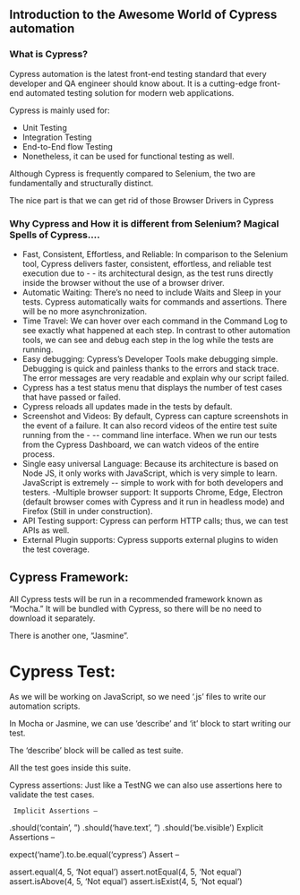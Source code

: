 ## Introduction to the Awesome World of Cypress automation

### What is Cypress?
Cypress automation is the latest front-end testing standard that every developer and QA engineer should know about. It is a cutting-edge front-end automated testing solution for modern web applications.

Cypress is mainly used for:

- Unit Testing
- Integration Testing
- End-to-End flow Testing
- Nonetheless, it can be used for functional testing as well.

Although Cypress is frequently compared to Selenium, the two are fundamentally and structurally distinct.

The nice part is that we can get rid of those Browser Drivers in Cypress 

### Why Cypress and How it is different from Selenium? Magical Spells of Cypress….

- Fast, Consistent, Effortless, and Reliable: In comparison to the Selenium tool, Cypress delivers faster, consistent, effortless, and reliable test execution due to - - its architectural design, as the test runs directly inside the browser without the use of a browser driver.
- Automatic Waiting: There’s no need to include Waits and Sleep in your tests. Cypress automatically waits for commands and assertions. There will be no more asynchronization.
- Time Travel: We can hover over each command in the Command Log to see exactly what happened at each step. In contrast to other automation tools, we can see and debug each step in the log while the tests are running.
- Easy debugging: Cypress’s Developer Tools make debugging simple. Debugging is quick and painless thanks to the errors and stack trace. The error messages are very readable and explain why our script failed.
- Cypress has a test status menu that displays the number of test cases that have passed or failed.
- Cypress reloads all updates made in the tests by default.
- Screenshot and Videos: By default, Cypress can capture screenshots in the event of a failure. It can also record videos of the entire test suite running from the - -- command line interface. When we run our tests from the Cypress Dashboard, we can watch videos of the entire process.
- Single easy universal Language: Because its architecture is based on Node JS, it only works with JavaScript, which is very simple to learn. JavaScript is extremely -- simple to work with for both developers and testers.
-Multiple browser support: It supports Chrome, Edge, Electron (default browser comes with Cypress and it run in headless mode) and Firefox (Still in under construction).
- API Testing support: Cypress can perform HTTP calls; thus, we can test APIs as well.
- External Plugin supports: Cypress supports external plugins to widen the test coverage.


## Cypress Framework:
All Cypress tests will be run in a recommended framework known as “Mocha.” It will be bundled with Cypress, so there will be no need to download it separately.

There is another one, “Jasmine”.
# Cypress Test:
As we will be working on JavaScript, so we need ‘.js’ files to write our automation scripts.

In Mocha or Jasmine, we can use ‘describe’ and ‘it’ block to start writing our test.

The ‘describe’ block will be called as test suite.

All the test goes inside this suite.

Cypress assertions:
Just like a TestNG we can also use assertions here to validate the test cases.

     Implicit Assertions –

.should(‘contain’, ”)
.should(‘have.text’, ”)
.should(‘be.visible’)
     Explicit Assertions –

expect(‘name’).to.be.equal(‘cypress’)
     Assert –

assert.equal(4, 5, ‘Not equal’)
assert.notEqual(4, 5, ‘Not equal’)
assert.isAbove(4, 5, ‘Not equal’)
assert.isExist(4, 5, ‘Not equal’)

